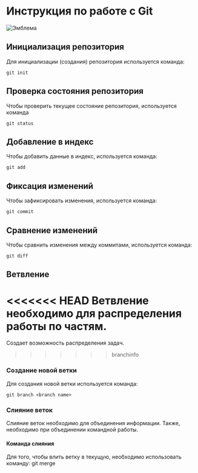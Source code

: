 # **Инструкция по работе с Git**

![Эмблема](logo.jpeg)

## Инициализация репозитория

Для инициализации (создания) репозитория используется команда:

    git init

## Проверка состояния репозитория

Чтобы проверить текущее состояние репозитория, используется команда

    git status

## Добавление в индекс

Чтобы добавить данные в индекс, используется команда:

    git add

## Фиксация изменений

Чтобы зафиксировать изменения, используется команда:

    git commit

## Сравнение изменений

Чтобы сравнить изменения между коммитами, используется команда:

    git diff

## Ветвление

<<<<<<< HEAD
Ветвление необходимо для распределения работы по частям.
=======


Создает возможность распределения задач.
>>>>>>> branchinfo

### Создание новой ветки

Для создания новой ветки используется команда:

    git branch <branch name>

### Слияние веток

Слияние веток необходимо для объединения информации.
Также, необходимо при объединении командной работы.

#### Команда слияния

Для того, чтобы влить ветку в текущую, необходимо использовать команду:
    git merge <branch name>
    